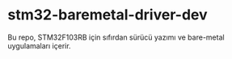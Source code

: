 # stm32-baremetal-driver-dev
Bu repo, STM32F103RB için sıfırdan sürücü yazımı ve bare-metal uygulamaları içerir.
